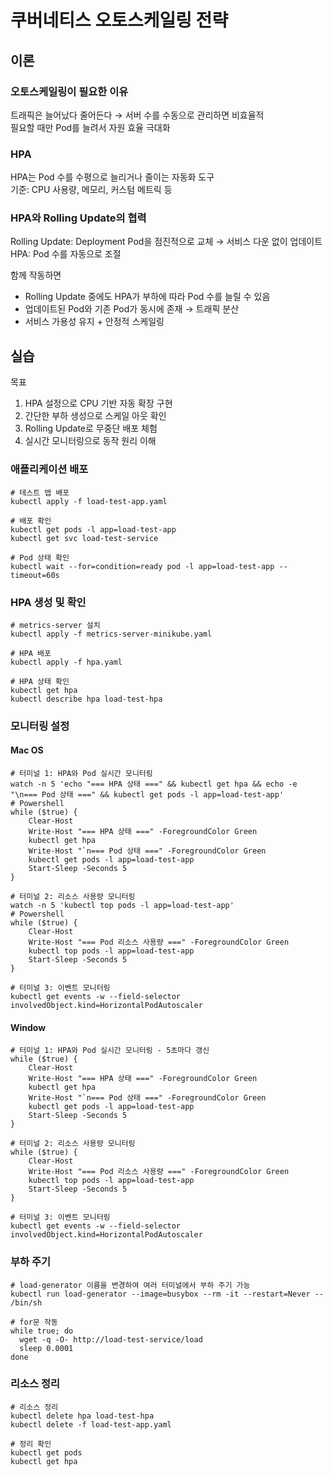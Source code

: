 # 쿠버네티스 오토스케일링 전략

## 이론
### 오토스케일링이 필요한 이유 
트래픽은 늘어났다 줄어든다 → 서버 수를 수동으로 관리하면 비효율적 <br>
필요할 때만 Pod를 늘려서 자원 효율 극대화

### HPA
HPA는 Pod 수를 수평으로 늘리거나 줄이는 자동화 도구<br>
기준: CPU 사용량, 메모리, 커스텀 메트릭 등

### HPA와 Rolling Update의 협력
Rolling Update: Deployment Pod을 점진적으로 교체 → 서비스 다운 없이 업데이트<br>
HPA: Pod 수를 자동으로 조절<br>

함께 작동하면
- Rolling Update 중에도 HPA가 부하에 따라 Pod 수를 늘릴 수 있음
- 업데이트된 Pod와 기존 Pod가 동시에 존재 → 트래픽 분산
- 서비스 가용성 유지 + 안정적 스케일링

## 실습
목표
1. HPA 설정으로 CPU 기반 자동 확장 구현
2. 간단한 부하 생성으로 스케일 아웃 확인
3. Rolling Update로 무중단 배포 체험
4. 실시간 모니터링으로 동작 원리 이해

### 애플리케이션 배포
```
# 테스트 앱 배포
kubectl apply -f load-test-app.yaml

# 배포 확인
kubectl get pods -l app=load-test-app
kubectl get svc load-test-service

# Pod 상태 확인
kubectl wait --for=condition=ready pod -l app=load-test-app --timeout=60s
```

### HPA 생성 및 확인
```
# metrics-server 설치
kubectl apply -f metrics-server-minikube.yaml

# HPA 배포
kubectl apply -f hpa.yaml

# HPA 상태 확인
kubectl get hpa
kubectl describe hpa load-test-hpa
```

### 모니터링 설정
#### Mac OS
```
# 터미널 1: HPA와 Pod 실시간 모니터링
watch -n 5 'echo "=== HPA 상태 ===" && kubectl get hpa && echo -e "\n=== Pod 상태 ===" && kubectl get pods -l app=load-test-app'
# Powershell
while ($true) {
    Clear-Host
    Write-Host "=== HPA 상태 ===" -ForegroundColor Green
    kubectl get hpa
    Write-Host "`n=== Pod 상태 ===" -ForegroundColor Green
    kubectl get pods -l app=load-test-app
    Start-Sleep -Seconds 5
}

# 터미널 2: 리소스 사용량 모니터링
watch -n 5 'kubectl top pods -l app=load-test-app'
# Powershell
while ($true) {
    Clear-Host
    Write-Host "=== Pod 리소스 사용량 ===" -ForegroundColor Green
    kubectl top pods -l app=load-test-app
    Start-Sleep -Seconds 5
}

# 터미널 3: 이벤트 모니터링
kubectl get events -w --field-selector involvedObject.kind=HorizontalPodAutoscaler
```

#### Window
```
# 터미널 1: HPA와 Pod 실시간 모니터링 - 5초마다 갱신
while ($true) {
    Clear-Host
    Write-Host "=== HPA 상태 ===" -ForegroundColor Green
    kubectl get hpa
    Write-Host "`n=== Pod 상태 ===" -ForegroundColor Green
    kubectl get pods -l app=load-test-app
    Start-Sleep -Seconds 5
}

# 터미널 2: 리소스 사용량 모니터링
while ($true) {
    Clear-Host
    Write-Host "=== Pod 리소스 사용량 ===" -ForegroundColor Green
    kubectl top pods -l app=load-test-app
    Start-Sleep -Seconds 5
}

# 터미널 3: 이벤트 모니터링
kubectl get events -w --field-selector involvedObject.kind=HorizontalPodAutoscaler
```

### 부하 주기
```
# load-generator 이름을 변경하여 여러 터미널에서 부하 주기 가능
kubectl run load-generator --image=busybox --rm -it --restart=Never -- /bin/sh

# for문 작동
while true; do
  wget -q -O- http://load-test-service/load
  sleep 0.0001
done
```

### 리소스 정리
```
# 리소스 정리
kubectl delete hpa load-test-hpa
kubectl delete -f load-test-app.yaml

# 정리 확인
kubectl get pods
kubectl get hpa
```
